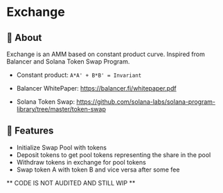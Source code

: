# Exchange

## 🔖 About
Exchange is an AMM based on constant product curve. Inspired from Balancer and Solana Token Swap Program.
- Constant product:
``A*A' + B*B' = Invariant``

- Balancer WhitePaper:
https://balancer.fi/whitepaper.pdf

- Solana Token Swap:
https://github.com/solana-labs/solana-program-library/tree/master/token-swap

## 🚀 Features

- Initialize Swap Pool with tokens
- Deposit tokens to get pool tokens representing the share in the pool
- Withdraw tokens in exchange for pool tokens 
- Swap token A with token B and vice versa after some fee

** CODE IS NOT AUDITED AND STILL WIP **
